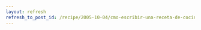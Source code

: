```yaml
---
layout: refresh
refresh_to_post_id: /recipe/2005-10-04/cmo-escribir-una-receta-de-cocina.html
---
```

